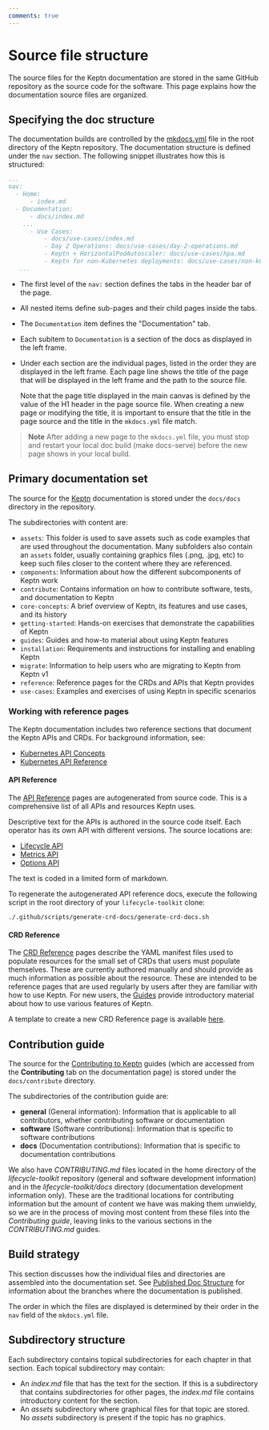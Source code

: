 ```yaml
---
comments: true
---
```


# Source file structure

The source files for the Keptn documentation
are stored in the same GitHub repository as the source code for the software.
This page explains how the documentation source files are organized.

## Specifying the doc structure

The documentation builds are controlled by the
[mkdocs.yml](https://github.com/keptn/lifecycle-toolkit/blob/main/mkdocs.yml)
file in the root directory of the Keptn repository.
The documentation structure is defined under the `nav` section.
The following snippet illustrates how this is structured:

```yaml
...
nav:
  - Home:
      - index.md
  - Documentation:
      - docs/index.md
    ...
      - Use Cases:
          - docs/use-cases/index.md
          - Day 2 Operations: docs/use-cases/day-2-operations.md
          - Keptn + HorizontalPodAutoscaler: docs/use-cases/hpa.md
          - Keptn for non-Kubernetes deployments: docs/use-cases/non-k8s.md
   ...
```

* The first level of the `nav:` section defines the tabs in the header bar of the page.
* All nested items define sub-pages and their child pages inside the tabs.
* The `Documentation` item defines the "Documentation" tab.
* Each subitem to `Documentation` is a section of the docs
  as displayed in the left frame.
* Under each section are the individual pages,
  listed in the order they are displayed in the left frame.
  Each page line shows the title of the page
  that will be displayed in the left frame
  and the path to the source file.

    Note that the page title displayed in the main canvas
    is defined by the value of the H1 header in the page source file.
    When creating a new page or modifying the title,
    it is important to ensure that the title in the page source
    and the title in the `mkdocs.yml` file match.

> **Note** After adding a new page to the `mkdocs.yml` file,
> you must stop and restart your local doc build
> (make docs-serve)
> before the new page shows in your local build.

## Primary documentation set

The source for the
[Keptn](https://lifecycle.keptn.sh/docs)
documentation is stored under
the `docs/docs` directory in the repository.

The subdirectories with content are:

* `assets`: This folder is used to save assets such as code examples that are used throughout the documentation.
  Many subfolders also contain an `assets` folder,
  usually containing graphics files (.png, .jpg, etc)
  to keep such files closer to the content where they are referenced.
* `components`: Information about how the different subcomponents of Keptn work
* `contribute`: Contains information on how to contribute software, tests, and documentation to Keptn
* `core-concepts`: A brief overview of Keptn, its features and use cases, and its history
* `getting-started`: Hands-on exercises that demonstrate the capabilities of Keptn
* `guides`: Guides and how-to material about using Keptn features
* `installation`: Requirements and instructions for installing and enabling Keptn
* `migrate`: Information to help users who are migrating to Keptn from Keptn v1
* `reference`: Reference pages for the CRDs and APIs that Keptn provides
* `use-cases`: Examples and exercises of using Keptn in specific scenarios

### Working with reference pages

The Keptn documentation includes two reference sections
that document the Keptn APIs and CRDs.
For background information, see:

* [Kubernetes API Concepts](https://kubernetes.io/docs/reference/using-api/api-concepts/)
* [Kubernetes API Reference](https://kubernetes.io/docs/reference/kubernetes-api/)

#### API Reference

The
[API Reference](../../reference/api-reference/index.md)
pages are autogenerated from source code.
This is a comprehensive list of all APIs and resources Keptn uses.

Descriptive text for the APIs is authored in the source code itself.
Each operator has its own API with different versions.
The source locations are:

* [Lifecycle API](https://github.com/keptn/lifecycle-toolkit/tree/main/lifecycle-operator/apis/lifecycle)
* [Metrics API](https://github.com/keptn/lifecycle-toolkit/tree/main/metrics-operator/api)
* [Options API](https://github.com/keptn/lifecycle-toolkit/tree/main/lifecycle-operator/apis/options)

The text is coded in a limited form of markdown.

To regenerate the autogenerated API reference docs,
execute the following script
in the root directory of your `lifecycle-toolkit` clone:

```shell
./.github/scripts/generate-crd-docs/generate-crd-docs.sh
```

#### CRD Reference

The [CRD Reference](../../reference/crd-reference/index.md) pages
describe the YAML manifest files used to populate resources
for the small set of CRDs that users must populate themselves.
These are currently authored manually
and should provide as much information as possible about the resource.
These are intended to be reference pages that are used regularly
by users after they are familiar with how to use Keptn.
For new users, the
[Guides](https://lifecycle.keptn.sh/docs/implementing/)
provide introductory material about how to use various features of Keptn.

A template to create a new CRD Reference page
is available [here](assets/yaml-crd-ref-template.md).

## Contribution guide

The source for the
[Contributing to Keptn](https://lifecycle.keptn.sh/contribute/)
guides
(which are accessed from the **Contributing** tab on the documentation page)
is stored under the `docs/contribute` directory.

The subdirectories of the contribution guide are:

* **general** (General information):
  Information that is applicable to all contributors,
  whether contributing software or documentation
* **software** (Software contributions):
  Information that is specific to software contributions
* **docs** (Documentation contributions):
  Information that is specific to documentation contributions

We also have *CONTRIBUTING.md* files located in the
home directory of the *lifecycle-toolkit* repository
(general and software development information)
and in the *lifecycle-toolkit/docs* directory
(documentation development information only).
These are the traditional locations for contributing information
but the amount of content we have was making them unwieldy,
so we are in the process of moving most content from these files
into the *Contributing guide*,
leaving links to the various sections in the *CONTRIBUTING.md* guides.

## Build strategy

This section discusses how the individual files and directories
are assembled into the documentation set.
See
[Published Doc Structure](./publish.md)
for information about the branches where the documentation is published.

The order in which the files are displayed
is determined by their order in the `nav` field
of the `mkdocs.yml` file.

## Subdirectory structure

Each subdirectory contains topical subdirectories for each chapter in that section.
Each topical subdirectory may contain:

* An *index.md* file that has the text for the section.
  If this is a subdirectory that contains subdirectories for other pages,
  the *index.md* file
  contains introductory content for the section.
* An *assets* subdirectory where graphical files for that topic are stored.
  No *assets* subdirectory is present if the topic has no graphics.

